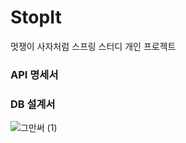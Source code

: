 # StopIt
멋쟁이 사자처럼 스프링 스터디 개인 프로젝트

### API 명세서

### DB 설계서
![그만써 (1)](https://user-images.githubusercontent.com/102134838/199228941-ae14bbe7-7f8a-49e7-84b2-9b5133f4578e.png)
